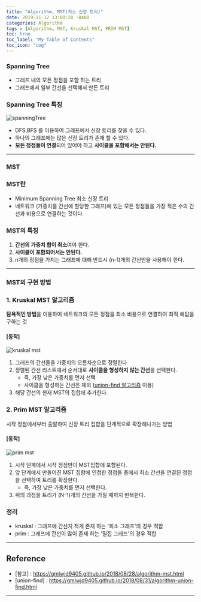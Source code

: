 ```yaml
---
title: "Algorithm, MST(최소 신장 트리)"
date: 2019-11-12 13:00:28 -0400
categories: Algorithm
tags : [Algorithm, MST, Kruskal MST, PRIM MST]
toc: true
toc_label: "My Table of Contents"
toc_icon: "cog"
---
```

### Spanning Tree
- 그래프 내의 모든 정점을 포함 하는 트리
- 그래프에서 일부 간선을 선택해서 만든 트리
### Spanning Tree 특징
![spanningTree](https://user-images.githubusercontent.com/55946791/68650860-5987d300-0569-11ea-9bb6-00e2bed274dc.png)

- DFS,BFS 를 이용하여 그래프에서 신장 트리를 찾을 수 있다.
- 하나의 그래프에는 많은 신장 트리가 존재 할 수 있다.
- <b>모든 정점들이 연결</b>되어 있어야 하고 <b>사이클을 포함해서는 안된다.</b>

---
### MST
### MST란
- Minimum Spanning Tree 최소 신장 트리
- 네트워크 (가중치를 간선에 할당한 그래프)에 있는 모든 정점들을 가장 적은 수의 간선과 비용으로 연결하는 것이다.

### MST의 특징
1. <b>간선의 가중치 합이 최소</b>여야 한다.
2. <b>사이클이 포함되어서는 안된다.</b>
3. n개의 정점을 가지는 그래프에 대해 반드시 (n-1)개의 간선만을 사용해야 한다.

---
### MST의 구현 방법
### 1. Kruskal MST 알고리즘
<b>탐욕적인 방법</b>을 이용하여 네트워크의 모든 정점을 최소 비용으로 연결하여 최적 해답을 구하는 것

#### [동작]
![kruskal mst](https://user-images.githubusercontent.com/55946791/68651093-f77b9d80-0569-11ea-85a3-5db77ba72dc7.png)
1. 그래프의 간선들을 가중치의 오름차순으로 정렬한다
2. 정렬된 간선 리스트에서 순서대로 <b>사이클을 형성하지 않는 간선</b>을 선택한다.
    - 즉, 가장 낮은 가중치를 먼저 선택
    - 사이클을 형성하는 간선은 제외 (<u>union-find 알고리즘</u> 이용)
3. 해당 간선의 현재 MST의 집합에 추가한다.

### 2. Prim MST 알고리즘
시작 정점에서부터 출발하여 신장 트리 집합을 단계적으로 확장해나가는 방법

#### [동작]
![prim mst](https://user-images.githubusercontent.com/55946791/68651680-39591380-056b-11ea-9068-d2da558d0748.png)
1. 시작 단계에서 시작 정점만이 MST집합에 포함된다.
2. 앞 단계에서 만들어진 MST 집합에 인접한 정점들 중에서 최소 간선을 연결된 정점을 선택하여 트리를 확장한다.
    - 즉, 가장 낮은 가중치를 먼저 선택한다.
3. 위의 과정을 트리가 (N-1)개의 간선을 가질 때까지 반복한다.


### 정리
- kruskal : 그래프에 간선지 적게 존재 하는 '희소 그래프'의 경우 적합
- prim : 그래프에 간선이 많이 존재 하는 '밀집 그래프'의 경우 적합

---
## Reference
- [참고] : <https://gmlwjd9405.github.io/2018/08/28/algorithm-mst.html>
- [union-find] : <https://gmlwjd9405.github.io/2018/08/31/algorithm-union-find.html>
---
